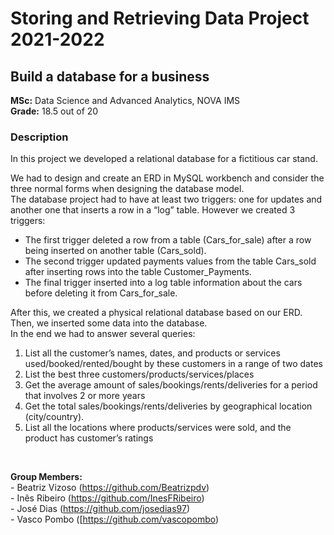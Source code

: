 # Storing and Retrieving Data Project 2021-2022
## Build a database for a business  
   
**MSc:** Data Science and Advanced Analytics, NOVA IMS   
**Grade:** 18.5 out of 20  
   
### Description 
In this project we developed a relational database for a fictitious car stand.    

We had to design and create an ERD in MySQL workbench and consider the three normal forms when designing the database model.   
The database project had to have at least two triggers: one for updates and another one that inserts a row in a “log” table. However we created 3 triggers:   
 - The first trigger deleted a row from a table (Cars_for_sale) after a row being inserted on another table (Cars_sold).
 - The second trigger updated payments values from the table Cars_sold after inserting rows into the table Customer_Payments.
 - The final trigger inserted into a log table information about the cars before deleting it from Cars_for_sale.   
    
       
After this, we created a physical relational database based on our ERD. Then, we inserted some data into the database.  
In the end we had to answer several queries:    
   1. List all the customer’s names, dates, and products or services used/booked/rented/bought by these customers in a range of two dates   
   2. List the best three customers/products/services/places   
   3. Get the average amount of sales/bookings/rents/deliveries for a period that involves 2 or more years   
   4. Get the total sales/bookings/rents/deliveries by geographical location (city/country).   
   5. List all the locations where products/services were sold, and the product has customer’s ratings    


<br>
   
**Group Members:**  
\- Beatriz Vizoso (https://github.com/Beatrizpdv)    
\- Inês Ribeiro (https://github.com/InesFRibeiro)   
\- José Dias (https://github.com/josedias97)   
\- Vasco Pombo ([https://github.com/vascopombo)
